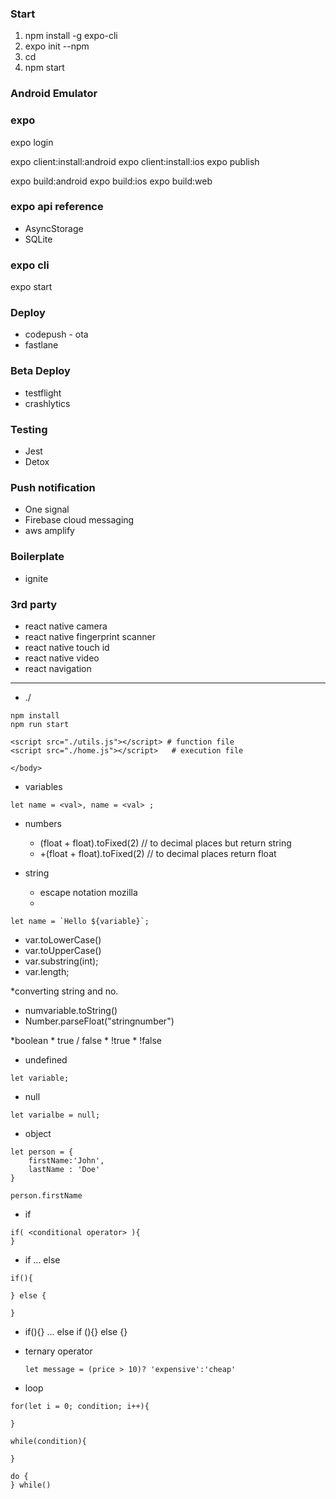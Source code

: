 
### Start 

1. npm install -g expo-cli
2. expo init <project name> --npm
3. cd <project name>
4. npm start




### Android Emulator 



### expo 

expo login


expo client:install:android
expo client:install:ios
expo publish

expo build:android
expo build:ios
expo build:web

### expo api reference

* AsyncStorage
* SQLite

### expo cli

expo start 

### Deploy
* codepush - ota 
* fastlane

### Beta Deploy
* testflight
* crashlytics

### Testing
* Jest
* Detox

### Push notification
* One signal
* Firebase cloud messaging
* aws amplify

### Boilerplate
* ignite

### 3rd party
* react native camera
* react native fingerprint scanner
* react native touch id
* react native video
* react navigation

---

* ./
```
npm install
npm run start
```

```
<script src="./utils.js"></script> # function file 
<script src="./home.js"></script>   # execution file 

</body>
```

* variables

```
let name = <val>, name = <val> ;
```

* numbers
  * (float + float).toFixed(2) // to decimal places but return string
  *  +(float + float).toFixed(2) // to decimal places return float

* string
  * escape notation mozilla 
  * 
```
let name = `Hello ${variable}`;
```
  * var.toLowerCase()
  * var.toUpperCase()
  * var.substring(int);
  * var.length;
  
*converting string and no.
 * numvariable.toString()
 * Number.parseFloat("stringnumber")

*boolean
    * true / false
    * !true
    * !false

* undefined
```
let variable;
```

* null
```
let varialbe = null;
```

* object
```
let person = {
    firstName:'John',
    lastName : 'Doe'
}

person.firstName
```

* if 
```
if( <conditional operator> ){
}
```

* if ... else
```
if(){

} else {

}
```

* if(){} ... else if (){} else {}
* ternary operator
    ```
  let message = (price > 10)? 'expensive':'cheap'
  ```
  
* loop
```
for(let i = 0; condition; i++){

}

while(condition){
    
}

do {
} while()
```